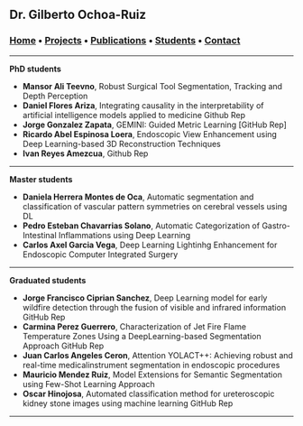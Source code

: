## Dr. Gilberto Ochoa-Ruiz

###   [Home](/index) • [Projects](/projects) • [Publications](/publications) • [Students](/students) • [Contact](/contact)

---


**PhD students**

* **Mansor Ali Teevno**, Robust Surgical Tool Segmentation, Tracking and Depth Perception
* **Daniel Flores Ariza**, Integrating causality in the interpretability of artificial intelligence models applied to medicine Github Rep
* **Jorge Gonzalez Zapata**, GEMINI: Guided Metric Learning [GitHub Rep]
* **Ricardo Abel Espinosa Loera**, Endoscopic View Enhancement using Deep Learning-based 3D Reconstruction Techniques
* **Ivan Reyes Amezcua**, Github Rep


---


**Master  students**

* **Daniela Herrera Montes de Oca**, Automatic segmentation and classification of vascular pattern symmetries on cerebral vessels using DL
* **Pedro Esteban Chavarrias Solano**, Automatic Categorization of Gastro-Intestinal Inflammations using Deep Learning
* **Carlos Axel Garcia Vega**, Deep Learning Lightinhg Enhancement for Endoscopic Computer Integrated Surgery

---

**Graduated  students**

* **Jorge Francisco Ciprian Sanchez**, Deep Learning model for early wildfire detection through the fusion of visible and infrared information GitHub Rep
* **Carmina Perez Guerrero**, Characterization of Jet Fire Flame Temperature Zones Using a DeepLearning-based Segmentation Approach GitHub Rep
* **Juan Carlos Angeles Ceron**, Attention YOLACT++: Achieving robust and real-time medicalinstrument segmentation in endoscopic procedures
* **Mauricio Mendez Ruiz**, Model Extensions for Semantic Segmentation using Few-Shot Learning Approach
* **Oscar Hinojosa**, Automated classification method for ureteroscopic kidney stone images using machine learning GitHub Rep

---











